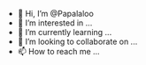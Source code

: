 - 👋 Hi, I’m @Papalaloo
- 👀 I’m interested in ...
- 🌱 I’m currently learning ...
- 💞️ I’m looking to collaborate on ...
- 📫 How to reach me ...

<!---
Papalaloo/Papalaloo is a ✨ special ✨ repository because its `README.md` (this file) appears on your GitHub profile.
You can click the Preview link to take a look at your changes.
--->
